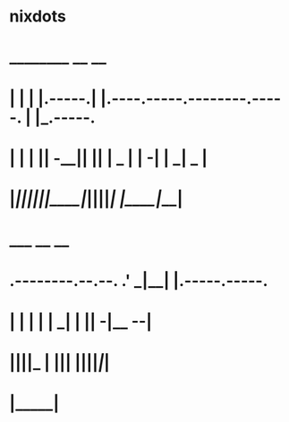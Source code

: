 # nixdots
#  ________         __                                 __         
# |  |  |  |.-----.|  |.----.-----.--------.-----.    |  |_.-----.
# |  |  |  ||  -__||  ||  __|  _  |        |  -__|    |   _|  _  |
# |________||_____||__||____|_____|__|__|__|_____|    |____|_____|
#                                                               
#                          ___ __ __                              
# .--------.--.--.       .'  _|__|  |.-----.-----.                
# |        |  |  |     __|   _|  |  ||  -__|__ --|                
# |__|__|__|___  |    |__|__| |__|__||_____|_____|                
#          |_____|                                                
